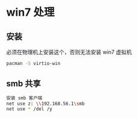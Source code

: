 # win7 处理

## 安装

必须在物理机上安装这个，否则无法安装 win7 虚拟机

```sh
pacman -S virtio-win
```

## smb 共享

```sh
安装 smb 客户端
net use z: \\192.168.56.1\smb
net use * /del /y
```
